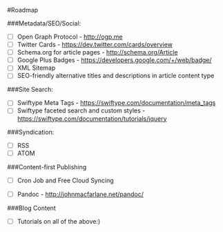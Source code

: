 #Roadmap

###Metadata/SEO/Social:

- [ ] Open Graph Protocol - http://ogp.me
- [ ] Twitter Cards - https://dev.twitter.com/cards/overview
- [ ] Schema.org for article pages - http://schema.org/Article
- [ ] Google Plus Badges - https://developers.google.com/+/web/badge/
- [ ] XML Sitemap
- [ ] SEO-friendly alternative titles and descriptions in article content type

###Site Search: 

- [ ] Swiftype Meta Tags - https://swiftype.com/documentation/meta_tags
- [ ] Swiftype faceted search and custom styles - https://swiftype.com/documentation/tutorials/jquery

###Syndication:

- [ ] RSS
- [ ] ATOM

###Content-first Publishing

- [ ] Cron Job and Free Cloud Syncing
- [ ] Pandoc - http://johnmacfarlane.net/pandoc/


###Blog Content

- [ ] Tutorials on all of the above:)




